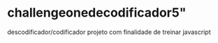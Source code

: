 # challengeonedecodificador5"
descodificador/codificador
projeto com finalidade de treinar javascript 
